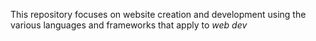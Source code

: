 This repository focuses on website creation and development using the various languages and frameworks that apply to *web dev*
